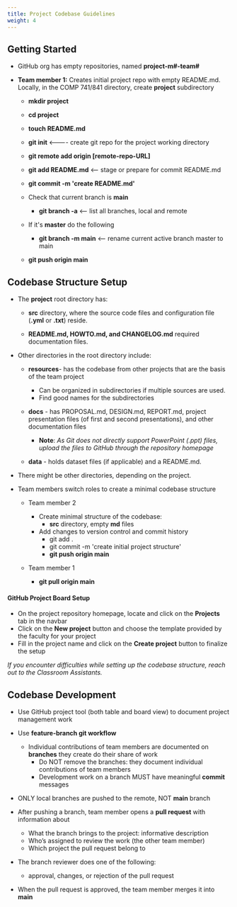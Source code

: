 ```yaml
---
title: Project Codebase Guidelines
weight: 4
---
```


## Getting Started
- GitHub org has empty repositories, named **project-m#-team#** 

- **Team member 1:** Creates initial project repo with empty README.md. Locally, in the COMP 741/841 directory, create **project** subdirectory 
    - **mkdir project** 
    - **cd project** 
    - **touch README.md** 
    - **git init**       <---- create git repo for the project working directory 
    - **git remote add origin [remote-repo-URL]**    
    - **git add README.md**	<-- stage or prepare for commit README.md 

    - **git commit -m 'create README.md'** 

    - Check that current branch is **main** 
        - **git branch -a**  <-- list all branches, local and remote 

    - If it's **master** do the following 
        - **git branch -m main**     <-- rename current active branch master to main 
    - **git push origin main**

## Codebase Structure Setup
- The **project** root directory has: 

    - **src** directory, where the source code files and configuration file (**.yml** or **.txt**) reside.  

    - **README.md, HOWTO.md, and CHANGELOG.md** required documentation files. 

- Other directories in the root directory include: 
    - **resources**- has the codebase from other projects that are the basis of the team project 
        - Can be organized in subdirectories if multiple sources are used. 
        - Find good names for the subdirectories  

    - **docs** - has PROPOSAL.md, DESIGN.md, REPORT.md, project presentation files (of first and second presentations), and other documentation files 
        - **Note**: *As Git does not directly support PowerPoint (.ppt) files, upload the files to GitHub through the repository homepage*

    - **data** - holds dataset files (if applicable) and a README.md.

- There might be other directories, depending on the project. 
- Team members switch roles to create a minimal codebase structure 
    - Team member 2 
        - Create minimal structure of the codebase:  
            - **src** directory, empty **md** files 
        - Add changes to version control and commit history 
            - git add . 
            - git commit -m 'create initial project structure' 
            - **git push origin main** 

    - Team member 1 
        - **git pull origin main**

#### GitHub Project Board Setup
- On the project repository homepage, locate and click on the **Projects** tab in the navbar
- Click on the **New project** button and choose the template provided by the faculty for your project
- Fill in the project name and click on the **Create project** button to finalize the setup

*If you encounter difficulties while setting up the codebase structure, reach out to the Classroom Assistants.*

## Codebase Development
- Use GitHub project tool (both table and board view) to document project management work 

- Use **feature-branch git workflow**
    - Individual contributions of team members are documented on **branches** they create do their share of work 
        - Do NOT remove the branches: they document individual contributions of team members 
        - Development work on a branch MUST have meaningful **commit** messages 

- ONLY local branches are pushed to the remote, NOT **main** branch 
- After pushing a branch, team member opens a **pull request** with information about 
    - What the branch brings to the project: informative description 
    - Who’s assigned to review the work (the other team member) 
    - Which project the pull request belong to 

- The branch reviewer does one of the following: 
    - approval, changes, or rejection of the pull request 

- When the pull request is approved, the team member merges it into **main**   


